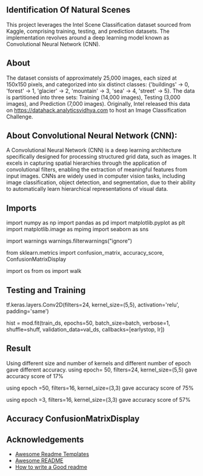 
## Identification Of Natural Scenes 
This project leverages the Intel Scene Classification dataset sourced from Kaggle, comprising training, testing, and prediction datasets. The implementation revolves around a deep learning model known as Convolutional Neural Network (CNN).

## About 
The dataset consists of approximately 25,000 images, each sized at 150x150 pixels, and categorized into six distinct classes: {'buildings' -> 0, 'forest' -> 1, 'glacier' -> 2, 'mountain' -> 3, 'sea' -> 4, 'street' -> 5}. The data is partitioned into three sets: Training (14,000 images), Testing (3,000 images), and Prediction (7,000 images). Originally, Intel released this data on https://datahack.analyticsvidhya.com to host an Image Classification Challenge.

## About Convolutional Neural Network (CNN):
A Convolutional Neural Network (CNN) is a deep learning architecture specifically designed for processing structured grid data, such as images. It excels in capturing spatial hierarchies through the application of convolutional filters, enabling the extraction of meaningful features from input images. CNNs are widely used in computer vision tasks, including image classification, object detection, and segmentation, due to their ability to automatically learn hierarchical representations of visual data.

## Imports
import numpy as np
import pandas as pd
import matplotlib.pyplot as plt
import matplotlib.image as mpimg
import seaborn as sns

import warnings
warnings.filterwarnings("ignore")

from sklearn.metrics import confusion_matrix, accuracy_score, ConfusionMatrixDisplay

import os
from os import walk

## Testing and Training
tf.keras.layers.Conv2D(filters=24, kernel_size=(5,5), activation='relu', padding='same')

hist = mod.fit(train_ds, epochs=50, batch_size=batch, verbose=1, shuffle=shuff, validation_data=val_ds, callbacks=[earlystop, lr])
   
## Result
Using different size and number of kernels and different number of epoch gave different accuracy.
using epoch= 50, filters=24, kernel_size=(5,5) gave accuracy score of 17%

using epoch =50, filters=16, kernel_size=(3,3) gave accuracy score of 75%

using epoch =3, filters=16, kernel_size=(3,3) gave accuracy score of 57%

## Accuracy ConfusionMatrixDisplay

## Acknowledgements

 - [Awesome Readme Templates](https://awesomeopensource.com/project/elangosundar/awesome-README-templates)
 - [Awesome README](https://github.com/matiassingers/awesome-readme)
 - [How to write a Good readme](https://bulldogjob.com/news/449-how-to-write-a-good-readme-for-your-github-project)

